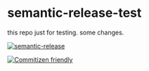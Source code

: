 # semantic-release-test

this repo just  for testing. some changes.

[![semantic-release](https://img.shields.io/badge/%20%20%F0%9F%93%A6%F0%9F%9A%80-semantic--release-e10079.svg)](https://github.com/semantic-release/semantic-release)

[![Commitizen friendly](https://img.shields.io/badge/commitizen-friendly-brightgreen.svg)](http://commitizen.github.io/cz-cli/)

